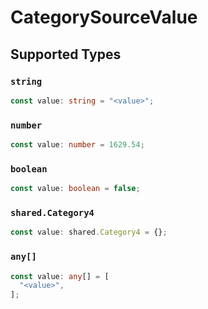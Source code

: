 # CategorySourceValue


## Supported Types

### `string`

```typescript
const value: string = "<value>";
```

### `number`

```typescript
const value: number = 1629.54;
```

### `boolean`

```typescript
const value: boolean = false;
```

### `shared.Category4`

```typescript
const value: shared.Category4 = {};
```

### `any[]`

```typescript
const value: any[] = [
  "<value>",
];
```

